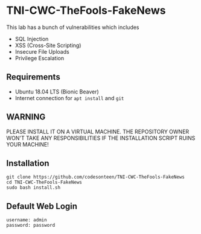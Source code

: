 # TNI-CWC-TheFools-FakeNews
This lab has a bunch of vulnerabilities which includes 
- SQL Injection
- XSS (Cross-Site Scripting)
- Insecure File Uploads
- Privilege Escalation

## Requirements
- Ubuntu 18.04 LTS (Bionic Beaver)
- Internet connection for `apt install` and `git`

## WARNING
PLEASE INSTALL IT ON A VIRTUAL MACHINE. THE REPOSITORY OWNER WON'T TAKE ANY RESPONSIBILITIES IF THE INSTALLATION SCRIPT RUINS YOUR MACHINE!

## Installation

```
git clone https://github.com/codesonteen/TNI-CWC-TheFools-FakeNews
cd TNI-CWC-TheFools-FakeNews
sudo bash install.sh
```

## Default Web Login
```
username: admin
password: password
```
